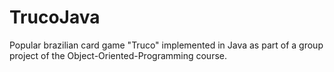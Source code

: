 # TrucoJava
Popular brazilian card game "Truco" implemented in Java as part of a group project of the Object-Oriented-Programming course.
